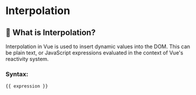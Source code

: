 # Interpolation

## 🧠 What is Interpolation?

Interpolation in Vue is used to insert dynamic values into the DOM. This can be plain text, or JavaScript expressions evaluated in the context of Vue's reactivity system.

### Syntax:

```html
{{ expression }}
```

